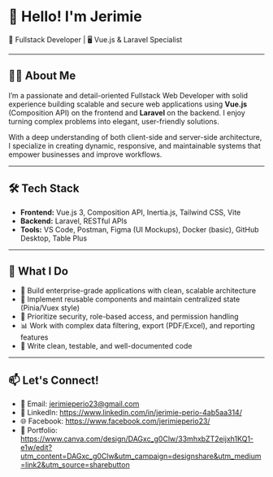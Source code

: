 # 👋 Hello! I'm Jerimie

🚀 Fullstack Developer | 🖥️ Vue.js & Laravel Specialist

---

## 👨‍💻 About Me

I’m a passionate and detail-oriented Fullstack Web Developer with solid experience building scalable and secure web applications using **Vue.js** (Composition API) on the frontend and **Laravel** on the backend. I enjoy turning complex problems into elegant, user-friendly solutions.

With a deep understanding of both client-side and server-side architecture, I specialize in creating dynamic, responsive, and maintainable systems that empower businesses and improve workflows.

---

## 🛠️ Tech Stack

- **Frontend:** Vue.js 3, Composition API, Inertia.js, Tailwind CSS, Vite
- **Backend:** Laravel, RESTful APIs
- **Tools:** VS Code, Postman, Figma (UI Mockups), Docker (basic), GitHub Desktop, Table Plus

---

## 💼 What I Do

- 🚧 Build enterprise-grade applications with clean, scalable architecture  
- 🧠 Implement reusable components and maintain centralized state (Pinia/Vuex style)
- 🔐 Prioritize security, role-based access, and permission handling
- 📊 Work with complex data filtering, export (PDF/Excel), and reporting features
- 🧪 Write clean, testable, and well-documented code

---

## 📫 Let's Connect!

- 📧 Email: jerimieperio23@gmail.com  
- 💼 LinkedIn: https://www.linkedin.com/in/jerimie-perio-4ab5aa314/
- 🌐 Facebook: https://www.facebook.com/jerimieperio23/
- 💼 Portfolio: https://www.canva.com/design/DAGxc_g0Clw/33mhxbZT2eijxh1KQ1-e1w/edit?utm_content=DAGxc_g0Clw&utm_campaign=designshare&utm_medium=link2&utm_source=sharebutton

